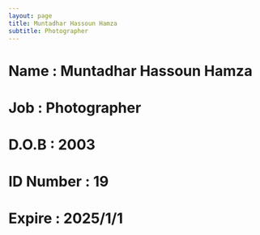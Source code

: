 ```yaml
---
layout: page
title: Muntadhar Hassoun Hamza
subtitle: Photographer
---
```

# Name : Muntadhar Hassoun Hamza
# Job : Photographer
# D.O.B : 2003
# ID Number : 19
# Expire : 2025/1/1
